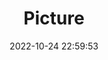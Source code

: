 ---
weight: 1
images:
- /images/edited/42.jpeg
title: Picture
date: 2022-10-24 22:59:53
tags:
- luminar
- work
---